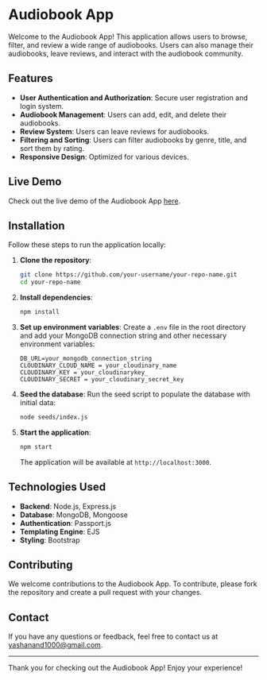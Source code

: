 # Audiobook App

Welcome to the Audiobook App! This application allows users to browse, filter, and review a wide range of audiobooks. Users can also manage their audiobooks, leave reviews, and interact with the audiobook community.

## Features

- **User Authentication and Authorization**: Secure user registration and login system.
- **Audiobook Management**: Users can add, edit, and delete their audiobooks.
- **Review System**: Users can leave reviews for audiobooks.
- **Filtering and Sorting**: Users can filter audiobooks by genre, title, and sort them by rating.
- **Responsive Design**: Optimized for various devices.

## Live Demo

Check out the live demo of the Audiobook App [here](https://kukufm.onrender.com/).

## Installation

Follow these steps to run the application locally:

1. **Clone the repository**:
    ```sh
    git clone https://github.com/your-username/your-repo-name.git
    cd your-repo-name
    ```

2. **Install dependencies**:
    ```sh
    npm install
    ```

3. **Set up environment variables**:
    Create a `.env` file in the root directory and add your MongoDB connection string and other necessary environment variables:
    ```plaintext
    DB_URL=your_mongodb_connection_string
    CLOUDINARY_CLOUD_NAME = your_cloudinary_name
    CLOUDINARY_KEY = your_cloudinarykey_
    CLOUDINARY_SECRET = your_cloudinary_secret_key
    ```

4. **Seed the database**:
    Run the seed script to populate the database with initial data:
    ```sh
    node seeds/index.js
    ```

5. **Start the application**:
    ```sh
    npm start
    ```
    The application will be available at `http://localhost:3000`.

## Technologies Used

- **Backend**: Node.js, Express.js
- **Database**: MongoDB, Mongoose
- **Authentication**: Passport.js
- **Templating Engine**: EJS
- **Styling**: Bootstrap

## Contributing

We welcome contributions to the Audiobook App. To contribute, please fork the repository and create a pull request with your changes.


## Contact

If you have any questions or feedback, feel free to contact us at yashanand1000@gmail.com.

---

Thank you for checking out the Audiobook App! Enjoy your experience!
